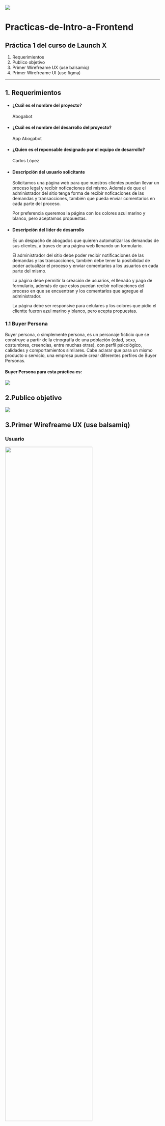 ![](https://avatars.githubusercontent.com/u/110853422?s=200&v=4)
# Practicas-de-Intro-a-Frontend
## Práctica 1 del curso de Launch X
1. Requerimientos 
2. Publico objetivo
3. Primer Wirefreame UX (use balsamiq)
4. Primer Wirefreame UI (use figma)
------------
## 1. Requerimientos
- #### ¿Cuál es el nombre del proyecto?
  Abogabot
- #### ¿Cuál es el nombre del desarrollo del proyecto?
  App Abogabot
- #### ¿Quien es el reponsable designado por el equipo de desarrollo?
  Carlos López
- #### Descripción del usuario solicitante

  Solicitamos una página web para que nuestros clientes puedan llevar un proceso legal y recibir noficaciones del       mismo. Además de que el administrador del sitio tenga forma de recibir noficaciones de las demandas y transacciones,   también que pueda enviar comentarios en cada parte del proceso.
  
  Por preferencia queremos la página con los colores azul marino y blanco, pero aceptamos propuestas.
  
- #### Descripción del lider de desarrollo

  Es un despacho de abogados que quieren automatizar las demandas de sus clientes, a traves de una página web llenando   un formulario.
  
  El administrador del sitio debe poder recibir notificaciones de las demandas y las transacciones, también debe tener   la posibilidad de poder actualizar el proceso y enviar comentarios a los usuarios en cada parte del mismo.
 
  La página debe permitir la creación de usuarios, el llenado y pago de formulario, además de que estos puedan recibir   noficaciones del proceso en que se encuentran y los comentarios que agregue el administrador.
  
  La página debe ser responsive para celulares y los colores que pidio el clientte fueron azul marino y blanco, pero     acepta propuestas.
  
  
### 1.1 Buyer Persona

Buyer persona, o simplemente persona, es un personaje ficticio que se construye a partir de la etnografía de una población (edad, sexo, costumbres, creencias, entre muchas otras), con perfil psicológico, calidades y comportamientos similares. Cabe aclarar que para un mismo producto o servicio, una empresa puede crear diferentes perfiles de Buyer Personas.

#### Buyer Persona para esta práctica es:

<img src="/Abogabot/BuyerPersona.png" />

## 2.Publico objetivo

<img src="/Abogabot/PersonasObjetivo.jpg" />

## 3.Primer Wirefreame UX (use balsamiq)

### Usuario
<img src="/Abogabot/Inicio%20de%20Sesión%20(Usuario).png" width = "75%"/>
<img src="/Abogabot/Crear%20Cuenta.png" width = "75%"/>
<img src="/Abogabot/Formulario.png" width = "75%"/>
<img src="/Abogabot/Formulario%20(Segunda%20parte).png" width = "75%"/>
<img src="/Abogabot/Proceso%201.png" width = "75%"/>
<img src="/Abogabot/Pago-balsamiq.png" width = "75%"/>
<img src="/Abogabot/Transacción%20Completa.png" width = "75%"/>
<img src="/Abogabot/Proceso%202.png" width = "75%"/>
<img src="/Abogabot/Pagina%20de%20Usuario.png" width = "75%"/>
<img src="/Abogabot/Comentarios.png" width = "75%"/>

### Administrador
<img src="/Abogabot/Inicio%20de%20Sesión%20(Admin).png" width = "75%"/>
<img src="/Abogabot/Notificaciones.png" width = "75%"/>
<img src="/Abogabot/Comentarios%20(Administrador).png" width = "75%"/>
<img src="/Abogabot/Transacción.png" width = "75%"/>


## 4.Primer Wireframe UI (use figma)

### Usuario



### Administrador

## Inicio de sesión
<img src="/Abogabot/Inicio-de-Sesion.png" />

## Página de notificaciones
<img src="/Abogabot/Pagina-principal-notifiaciones.png" />

## Página de comentarios
<img src="/Abogabot/Pagina-principal-comentarios.png" />

## Página de transaccciones
<img src="/Abogabot/Pago.png" />

